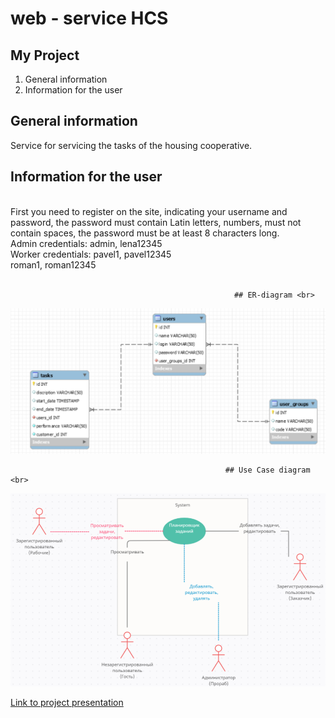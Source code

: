 # web - service HCS

## My Project <br>

1. General information <br>
2. Information for the user

## General information

<p>Service for servicing the tasks of the housing cooperative.</p> 

[comment]: <> (<br>)

## Information for the user

 <br>
First you need to register on the site, indicating your username and password, the password must contain Latin letters, numbers,
must not contain spaces, the password must be at least 8 characters long.  <br>
Admin credentials: admin, lena12345 <br>
Worker credentials: pavel1, pavel12345 <br>
roman1, roman12345 <br><br>

                                                      ## ER-diagram <br>

![img.png](img.png) <br>

                                                    ## Use Case diagram <br>

![img_2.png](img_2.png)

[Link to project presentation](https://onedrive.live.com/edit.aspx?action=edit&resid=F48DBD99CE308447!1362&ithint=file%2cpptx)


